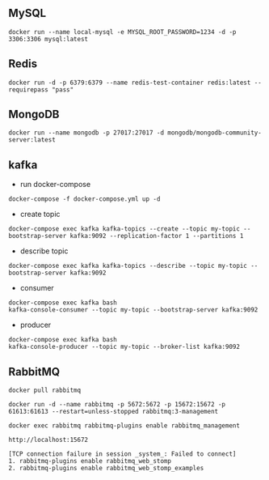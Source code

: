 MySQL
- 
```
docker run --name local-mysql -e MYSQL_ROOT_PASSWORD=1234 -d -p 3306:3306 mysql:latest
```

Redis
- 
```
docker run -d -p 6379:6379 --name redis-test-container redis:latest --requirepass "pass"
```

MongoDB
-
```
docker run --name mongodb -p 27017:27017 -d mongodb/mongodb-community-server:latest
```

kafka
-
- run docker-compose
```
docker-compose -f docker-compose.yml up -d
```

- create topic
```
docker-compose exec kafka kafka-topics --create --topic my-topic --bootstrap-server kafka:9092 --replication-factor 1 --partitions 1
```

- describe topic
```
docker-compose exec kafka kafka-topics --describe --topic my-topic --bootstrap-server kafka:9092
```
- consumer
```
docker-compose exec kafka bash
kafka-console-consumer --topic my-topic --bootstrap-server kafka:9092
```

- producer
```
docker-compose exec kafka bash
kafka-console-producer --topic my-topic --broker-list kafka:9092
```

RabbitMQ
- 
```
docker pull rabbitmq

docker run -d --name rabbitmq -p 5672:5672 -p 15672:15672 -p 61613:61613 --restart=unless-stopped rabbitmq:3-management

docker exec rabbitmq rabbitmq-plugins enable rabbitmq_management

http://localhost:15672

[TCP connection failure in session _system_: Failed to connect]
1. rabbitmq-plugins enable rabbitmq_web_stomp
2. rabbitmq-plugins enable rabbitmq_web_stomp_examples
```
